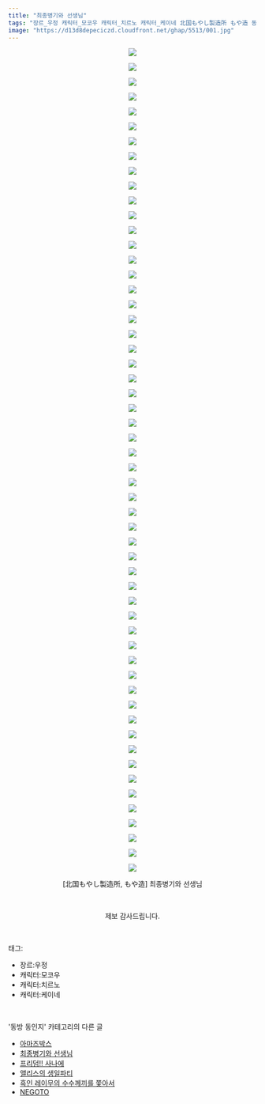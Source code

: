 ```yaml
---
title: "최종병기와 선생님"
tags: "장르_우정 캐릭터_모코우 캐릭터_치르노 캐릭터_케이네 北国もやし製造所 もや造 동방_동인지"
image: "https://d13d8depeciczd.cloudfront.net/ghap/5513/001.jpg"
---
```

<div class="article">
<p style="text-align: center; clear: none; float: none;"><img src="{{ site.imgserver12 }}/ghap/5513/001.jpg"/></p>
<p style="text-align: center; clear: none; float: none;"><img src="{{ site.imgserver12 }}/ghap/5513/002.jpg"/></p>
<p style="text-align: center; clear: none; float: none;"><img src="{{ site.imgserver12 }}/ghap/5513/003.jpg"/></p>
<p style="text-align: center; clear: none; float: none;"><img src="{{ site.imgserver12 }}/ghap/5513/004.jpg"/></p>
<p style="text-align: center; clear: none; float: none;"><img src="{{ site.imgserver12 }}/ghap/5513/005.jpg"/></p>
<p style="text-align: center; clear: none; float: none;"><img src="{{ site.imgserver12 }}/ghap/5513/006.jpg"/></p>
<p style="text-align: center; clear: none; float: none;"><img src="{{ site.imgserver12 }}/ghap/5513/007.jpg"/></p>
<p style="text-align: center; clear: none; float: none;"><img src="{{ site.imgserver12 }}/ghap/5513/008.jpg"/></p>
<p style="text-align: center; clear: none; float: none;"><img src="{{ site.imgserver12 }}/ghap/5513/009.jpg"/></p>
<p style="text-align: center; clear: none; float: none;"><img src="{{ site.imgserver12 }}/ghap/5513/010.jpg"/></p>
<p style="text-align: center; clear: none; float: none;"><img src="{{ site.imgserver12 }}/ghap/5513/011.jpg"/></p>
<p style="text-align: center; clear: none; float: none;"><img src="{{ site.imgserver12 }}/ghap/5513/012.jpg"/></p>
<p style="text-align: center; clear: none; float: none;"><img src="{{ site.imgserver12 }}/ghap/5513/013.jpg"/></p>
<p style="text-align: center; clear: none; float: none;"><img src="{{ site.imgserver12 }}/ghap/5513/014.jpg"/></p>
<p style="text-align: center; clear: none; float: none;"><img src="{{ site.imgserver12 }}/ghap/5513/015.jpg"/></p>
<p style="text-align: center; clear: none; float: none;"><img src="{{ site.imgserver12 }}/ghap/5513/016.jpg"/></p>
<p style="text-align: center; clear: none; float: none;"><img src="{{ site.imgserver12 }}/ghap/5513/017.jpg"/></p>
<p style="text-align: center; clear: none; float: none;"><img src="{{ site.imgserver12 }}/ghap/5513/018.jpg"/></p>
<p style="text-align: center; clear: none; float: none;"><img src="{{ site.imgserver12 }}/ghap/5513/019.jpg"/></p>
<p style="text-align: center; clear: none; float: none;"><img src="{{ site.imgserver12 }}/ghap/5513/020.jpg"/></p>
<p style="text-align: center; clear: none; float: none;"><img src="{{ site.imgserver12 }}/ghap/5513/021.jpg"/></p>
<p style="text-align: center; clear: none; float: none;"><img src="{{ site.imgserver12 }}/ghap/5513/022.jpg"/></p>
<p style="text-align: center; clear: none; float: none;"><img src="{{ site.imgserver12 }}/ghap/5513/023.jpg"/></p>
<p style="text-align: center; clear: none; float: none;"><img src="{{ site.imgserver12 }}/ghap/5513/024.jpg"/></p>
<p style="text-align: center; clear: none; float: none;"><img src="{{ site.imgserver12 }}/ghap/5513/025.jpg"/></p>
<p style="text-align: center; clear: none; float: none;"><img src="{{ site.imgserver12 }}/ghap/5513/026.jpg"/></p>
<p style="text-align: center; clear: none; float: none;"><img src="{{ site.imgserver12 }}/ghap/5513/027.jpg"/></p>
<p style="text-align: center; clear: none; float: none;"><img src="{{ site.imgserver12 }}/ghap/5513/028.jpg"/></p>
<p style="text-align: center; clear: none; float: none;"><img src="{{ site.imgserver12 }}/ghap/5513/029.jpg"/></p>
<p style="text-align: center; clear: none; float: none;"><img src="{{ site.imgserver12 }}/ghap/5513/030.jpg"/></p>
<p style="text-align: center; clear: none; float: none;"><img src="{{ site.imgserver12 }}/ghap/5513/031.jpg"/></p>
<p style="text-align: center; clear: none; float: none;"><img src="{{ site.imgserver12 }}/ghap/5513/032.jpg"/></p>
<p style="text-align: center; clear: none; float: none;"><img src="{{ site.imgserver12 }}/ghap/5513/033.jpg"/></p>
<p style="text-align: center; clear: none; float: none;"><img src="{{ site.imgserver12 }}/ghap/5513/034.jpg"/></p>
<p style="text-align: center; clear: none; float: none;"><img src="{{ site.imgserver12 }}/ghap/5513/035.jpg"/></p>
<p style="text-align: center; clear: none; float: none;"><img src="{{ site.imgserver12 }}/ghap/5513/036.jpg"/></p>
<p style="text-align: center; clear: none; float: none;"><img src="{{ site.imgserver12 }}/ghap/5513/037.jpg"/></p>
<p style="text-align: center; clear: none; float: none;"><img src="{{ site.imgserver12 }}/ghap/5513/038.jpg"/></p>
<p style="text-align: center; clear: none; float: none;"><img src="{{ site.imgserver12 }}/ghap/5513/039.jpg"/></p>
<p style="text-align: center; clear: none; float: none;"><img src="{{ site.imgserver12 }}/ghap/5513/040.jpg"/></p>
<p style="text-align: center; clear: none; float: none;"><img src="{{ site.imgserver12 }}/ghap/5513/041.jpg"/></p>
<p style="text-align: center; clear: none; float: none;"><img src="{{ site.imgserver12 }}/ghap/5513/042.jpg"/></p>
<p style="text-align: center; clear: none; float: none;"><img src="{{ site.imgserver12 }}/ghap/5513/043.jpg"/></p>
<p style="text-align: center; clear: none; float: none;"><img src="{{ site.imgserver12 }}/ghap/5513/044.jpg"/></p>
<p style="text-align: center; clear: none; float: none;"><img src="{{ site.imgserver12 }}/ghap/5513/045.jpg"/></p>
<p style="text-align: center; clear: none; float: none;"><img src="{{ site.imgserver12 }}/ghap/5513/046.jpg"/></p>
<p style="text-align: center; clear: none; float: none;"><img src="{{ site.imgserver12 }}/ghap/5513/047.jpg"/></p>
<p style="text-align: center; clear: none; float: none;"><img src="{{ site.imgserver12 }}/ghap/5513/048.jpg"/></p>
<p style="text-align: center; clear: none; float: none;"><img src="{{ site.imgserver12 }}/ghap/5513/049.jpg"/></p>
<p style="text-align: center; clear: none; float: none;"><img src="{{ site.imgserver12 }}/ghap/5513/050.jpg"/></p>
<p style="text-align: center; clear: none; float: none;"><img src="{{ site.imgserver12 }}/ghap/5513/051.jpg"/></p>
<p style="text-align: center; clear: none; float: none;"><img src="{{ site.imgserver12 }}/ghap/5513/052.jpg"/></p>
<p style="text-align: center; clear: none; float: none;"><img src="{{ site.imgserver12 }}/ghap/5513/053.jpg"/></p>
<p style="text-align: center; clear: none; float: none;"><img src="{{ site.imgserver12 }}/ghap/5513/054.jpg"/></p>
<p style="text-align: center; clear: none; float: none;"><img src="{{ site.imgserver12 }}/ghap/5513/055.jpg"/></p>
<p style="text-align: center; clear: none; float: none;"><img src="{{ site.imgserver12 }}/ghap/5513/056.jpg"/></p>
<p style="text-align: center; clear: none; float: none;">[北国もやし製造所, もや造] 최종병기와 선생님</p>
<p style="text-align: center; clear: none; float: none;"><br/></p>
<p style="text-align: center; clear: none; float: none;">제보 감사드립니다.</p>
</div><br/>
<div class="tagTrail">
<p>태그: </p>
<ul>
<li>장르:우정</li>
<li>캐릭터:모코우</li>
<li>캐릭터:치르노</li>
<li>캐릭터:케이네</li>
</ul>
</div><br/>
<div class="another">
<p>'동방 동인지' 카테고리의 다른 글</p>
<ul>
<li><a href="/ghap_5514">아마즈박스</a></li>
<li><a href="/ghap_5513">최종병기와 선생님</a></li>
<li><a href="/ghap_5507">프리덤!! 사나에</a></li>
<li><a href="/ghap_5502">앨리스의 생일파티</a></li>
<li><a href="/ghap_5491">흑인 레이무의 수수께끼를 쫓아서</a></li>
<li><a href="/ghap_5459">NEGOTO</a></li>
</ul>
</div><br/>
